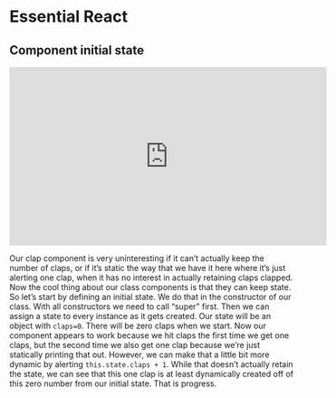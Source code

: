 <Head>
  <title>Learn React | Essential React > Component initial state</title>
</Head>

# Essential React

## Component initial state

<iframe width="560" height="315" src="https://www.youtube.com/embed/3L6TZx_Djmw" frameborder="0" allow="autoplay; encrypted-media" allowfullscreen></iframe>

Our clap component is very uninteresting if it can’t actually keep the number of claps, or if it’s static the way that we have it here where it’s just alerting one clap, when it has no interest in actually retaining claps clapped. Now the cool thing about our class components is that they can keep state. So let’s start by defining an initial state. We do that in the constructor of our class. With all constructors we need to call “super” first. Then we can assign a state to every instance as it gets created. Our state will be an object with `claps=0`. There will be zero claps when we start. Now our component appears to work because we hit claps the first time we get one claps, but the second time we also get one clap because we’re just statically printing that out. However, we can make that a little bit more dynamic by alerting `this.state.claps + 1`. While that doesn’t actually retain the state, we can see that this one clap is at least dynamically created off of this zero number from our initial state. That is progress.
